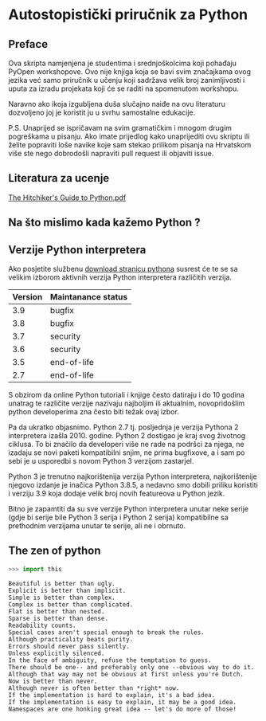 # Autostopistički priručnik za Python

## Preface

Ova skripta namjenjena je studentima i srednjoškolcima koji pohađaju PyOpen workshopove. Ovo nije knjiga koja se bavi svim značajkama ovog jezika već samo priručnik u učenju koji sadržava velik broj zanimljivosti i uputa za izradu projekata koji će se raditi na spomenutom workshopu.

Naravno ako ikoja izgubljena duša slučajno naiđe na ovu literaturu dozvoljeno joj je koristit ju u svrhu samostalne edukacije.

P.S. Unaprijed se ispričavam na svim gramatičkim i mnogom drugim pogreškama u pisanju. Ako imate prijedlog kako unaprijediti ovu skriptu ili želite popraviti loše navike koje sam stekao prilikom pisanja na Hrvatskom više ste nego dobrodošli napraviti pull request ili objaviti issue.


## Literatura za ucenje

[The Hitchiker's Guide to Python.pdf](http://index-of.es/Varios-2/The%20Hitchiker%27s%20Guide%20to%20Python.pdf)


## Na što mislimo kada kažemo Python ?



## Verzije Python interpretera

Ako posjetite službenu [download stranicu pythona](https://www.python.org/downloads/) susrest će te se sa velikim izborom aktivnih verzija Python interpretera različitih verzija.

| Version       | Maintanance status |
| ------------- | ------------------ |
| 3.9           | bugfix             |
| 3.8           | bugfix             |
| 3.7           | security           |
| 3.6           | security           |
| 3.5           | end-of-life        |
| 2.7           | end-of-life        |

S obzirom da online Python tutoriali i knjige često datiraju i do 10 godina unatrag te različite verzije nazivaju najboljim ili aktualnim, novopridošlim python developerima zna često biti težak ovaj izbor.

Pa da ukratko objasnimo. Python 2.7 tj. posljednja je verzija Pythona 2 interpretera izašla 2010. godine. Python 2 dostigao je kraj svog životnog ciklusa. To bi značilo da developeri više ne rade na podršci za njega, ne izadaju se novi paketi kompatibilni snjim, ne prima bugfixove, a i sam po sebi je u usporedbi s novom Python 3 verzijom zastarjel.

Python 3 je trenutno najkorištenija verzija Python interpretera, najkorištenije njegovo izdanje je inačica Python 3.8.5, a nedavno smo dobili priliku koristiti i verziju 3.9 koja dodaje velik broj novih featureova u Python jezik.

Bitno je zapamtiti da su sve verzije Python interpretera unutar neke serije (gdje bi serije bile Python 3 serija i Python 2 serija) kompatibilne sa prethodnim verzijama unutar te serije, ali ne i obrnuto.




## The zen of python

``` python
>>> import this                                                                  
```
```
Beautiful is better than ugly.
Explicit is better than implicit.
Simple is better than complex.
Complex is better than complicated.
Flat is better than nested.
Sparse is better than dense.
Readability counts.
Special cases aren't special enough to break the rules.
Although practicality beats purity.
Errors should never pass silently.
Unless explicitly silenced.
In the face of ambiguity, refuse the temptation to guess.
There should be one-- and preferably only one --obvious way to do it.
Although that way may not be obvious at first unless you're Dutch.
Now is better than never.
Although never is often better than *right* now.
If the implementation is hard to explain, it's a bad idea.
If the implementation is easy to explain, it may be a good idea.
Namespaces are one honking great idea -- let's do more of those!
```

